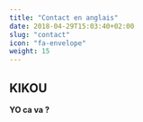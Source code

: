 ```yaml
---
title: "Contact en anglais"
date: 2018-04-29T15:03:40+02:00
slug: "contact"
icon: "fa-envelope"
weight: 15
---
```


<h2> KIKOU </h2>

<b>
YO ca va ?
</b>